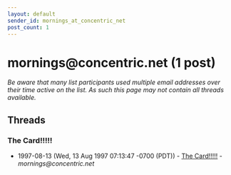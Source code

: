 ```yaml
---
layout: default
sender_id: mornings_at_concentric_net
post_count: 1
---
```


# mornings<span>@</span>concentric.net (1 post)

_Be aware that many list participants used multiple email addresses over their time active on the list. As such this page may not contain all threads available._

## Threads

### The Card!!!!!
+ 1997-08-13 (Wed, 13 Aug 1997 07:13:47 -0700 (PDT)) - [The Card!!!!!](/archive/1997/08/0811ae5c2314e33319e2a6f2171754a8ccc3ea032ee71ef01dbd01c997f9746d) - _mornings@concentric.net_

